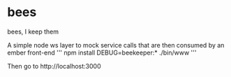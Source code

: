 # bees
bees, I keep them

A simple node ws layer to mock service calls that are then consumed by an ember front-end
'''
npm install
DEBUG=beekeeper:* ./bin/www
'''

Then go to http://localhost:3000
